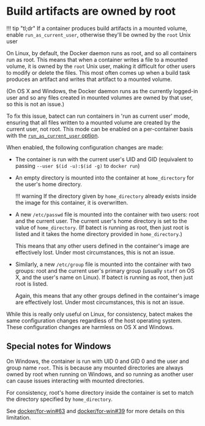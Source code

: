 # Build artifacts are owned by root

!!! tip "tl;dr"
    If a container produces build artifacts in a mounted volume, enable `run_as_current_user`, otherwise they'll be owned by the `root`
    Unix user

On Linux, by default, the Docker daemon runs as root, and so all containers run as root. This means that when a container writes a file to a mounted volume,
it is owned by the `root` Unix user, making it difficult for other users to modify or delete the files. This most often comes up when a build task produces
an artifact and writes that artifact to a mounted volume.

(On OS X and Windows, the Docker daemon runs as the currently logged-in user and so any files created in mounted volumes are owned by that user, so this is not an issue.)

To fix this issue, batect can run containers in 'run as current user' mode, ensuring that all files written to a mounted volume are created by the current
user, not root. This mode can be enabled on a per-container basis with the [`run_as_current_user` option](../config/Containers.md#run_as_current_user).

When enabled, the following configuration changes are made:

  * The container is run with the current user's UID and GID (equivalent to passing `--user $(id -u):$(id -g)` to `docker run`)

  * An empty directory is mounted into the container at `home_directory` for the user's home directory.

    !!! warning
        If the directory given by `home_directory` already exists inside the image for this container, it is overwritten.

  * A new `/etc/passwd` file is mounted into the container with two users: root and the current user. The current user's home directory is set to the
    value of `home_directory`. (If batect is running as root, then just root is listed and it takes the home directory provided in `home_directory`.)

    This means that any other users defined in the container's image are effectively lost. Under most circumstances, this is not an issue.

  * Similarly, a new `/etc/group` file is mounted into the container with two groups: root and the current user's primary group (usually `staff` on
    OS X, and the user's name on Linux). If batect is running as root, then just root is listed.

    Again, this means that any other groups defined in the container's image are effectively lost. Under most circumstances, this is not an issue.

While this is really only useful on Linux, for consistency, batect makes the same configuration changes regardless of the host operating system.
These configuration changes are harmless on OS X and Windows.

## Special notes for Windows

On Windows, the container is run with UID 0 and GID 0 and the user and group name `root`. This is because any mounted directories
are always owned by root when running on Windows, and so running as another user can cause issues interacting with mounted directories.

For consistency, root's home directory inside the container is set to match the directory specified by `home_directory`.

See [docker/for-win#63](https://github.com/docker/for-win/issues/63) and [docker/for-win#39](https://github.com/docker/for-win/issues/39)
for more details on this limitation.
